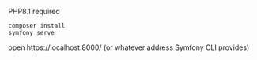 PHP8.1 required

```
composer install
symfony serve
```

open https://localhost:8000/ (or whatever address Symfony CLI provides)
